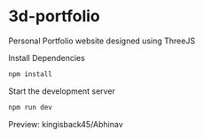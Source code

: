 # 3d-portfolio

Personal Portfolio website designed using ThreeJS

Install Dependencies

```sh
npm install
```

Start the development server

```sh
npm run dev
```

Preview: kingisback45/Abhinav
